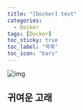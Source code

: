 ```yaml
---
title: "[Docker] test"
categories:
  - Docker
tags: [Docker]
toc_sticky: true
toc_label: "목록"
toc_icon: "bars"
---
```


![img](https://mblogthumb-phinf.pstatic.net/MjAxNzA0MTFfMjIy/MDAxNDkxOTIwOTA0NDIz.OixMjEJC1MWVlM_jFn-ELElnHT8ueLeGYX3yxRz0fRYg.IzQlW_BpIgBUlXUlKcd1ZsZMC1LYcCc48X_Ia_aIdtog.PNG.complusblog/%EB%8F%84%EC%BB%A4.png?type=w800)

## 귀여운 고래
